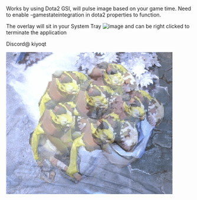 Works by using Dota2 GSI, will pulse image based on your game time. 
Need to enable -gamestateintegration in dota2 properties to function.

The overlay will sit in your System Tray ![image](https://github.com/user-attachments/assets/addf9cf9-df75-4197-afa3-4912e4850672)
and can be right clicked to terminate the application

Discord@ kiyoqt

![](https://github.com/Kiyogitpy/Dota2Overlay/blob/main/readmegif.gif)
